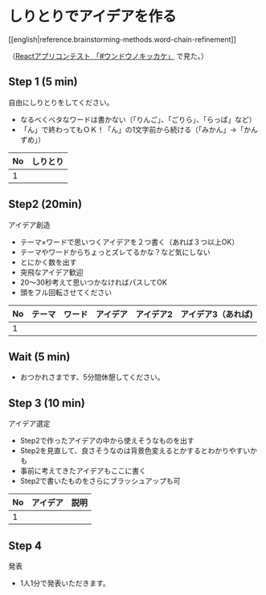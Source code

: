 
# しりとりでアイデアを作る

[[english|reference.brainstorming-methods.word-chain-refinement]]

（[Reactアプリコンテスト
「\#ウンドウノキッカケ」](https://sites.google.com/view/react-sports-2022/) で見た。）

## Step 1 (5 min)
自由にしりとりをしてください。
- なるべくベタなワードは書かない（「りんご」、「ごりら」、「らっぱ」など）
- 「ん」で終わってもＯＫ！「ん」の1文字前から続ける（「みかん」→「かんずめ」）

|No|しりとり|
|--|------|
|1 |      |

## Step2 (20min)
アイデア創造
- テーマ×ワードで思いつくアイデアを２つ書く（あれば３つ以上OK）
- テーマやワードからちょっとズレてるかな？など気にしない
- とにかく数を出す
- 突飛なアイデア歓迎
- 20～30秒考えて思いつかなければパスしてOK
- 頭をフル回転させてください

|No|テーマ|ワード|アイデア|アイデア2|アイデア3（あれば)|
|--|-----|-----|------|--------|---------------|
|1 |     |     |      |        |               |


## Wait (5 min)
- おつかれさまです、5分間休憩してください。

## Step 3 (10 min)
アイデア選定
- Step2で作ったアイデアの中から使えそうなものを出す
- Step2を見直して、良さそうなのは背景色変えるとかするとわかりやすいかも
- 事前に考えてきたアイデアもここに書く
- Step2で書いたものをさらにブラッシュアップも可

|No|アイデア|説明|
|--|------|----|
|1 |     |     |

## Step 4
発表
- 1人1分で発表いただきます。
